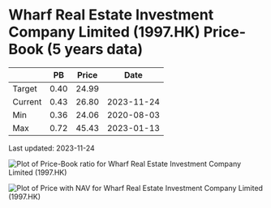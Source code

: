 # Wharf Real Estate Investment Company Limited (1997.HK) Price-Book (5 years data)

|     | PB   | Price | Date       |
|-----|------|-------|------------|
| Target | 0.40 | 24.99  |  |
| Current | 0.43 | 26.80  | 2023-11-24 |
| Min | 0.36 | 24.06  | 2020-08-03 |
| Max | 0.72 | 45.43  | 2023-01-13 |

Last updated: 2023-11-24

![Plot of Price-Book ratio for Wharf Real Estate Investment Company Limited (1997.HK)](1997_pb_5.png)

![Plot of Price with NAV for Wharf Real Estate Investment Company Limited (1997.HK)](1997_price_nav_5.png)
